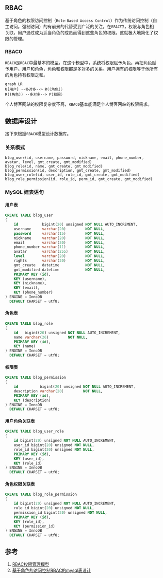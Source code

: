 ## RBAC
基于角色的权限访问控制（`Role-Based Access Control`）作为传统访问控制（自主访问，强制访问）的有前景的代替受到广泛的关注。在`RBAC`中，权限与角色相关联，用户通过成为适当角色的成员而得到这些角色的权限。这就极大地简化了权限的管理。

### RBAC0
`RBAC0`是`RBAC`中最基本的模型。在这个模型中，系统将权限赋予角色，再把角色赋予用户。用户和角色，角色和权限都是多对多的关系。用户拥有的权限等于他所有的角色持有权限之和。
```mermaid
graph LR
U[用户] --多对多--> R((角色)) 
R((角色)) --多对多--> P(权限)
```
个人博客网站的权限复杂度不高，`RBAC0`基本能满足个人博客网站的权限需求。
## 数据库设计
接下来根据`RBAC0`模型设计数据库。
### 关系模式
```
blog_user(id, username, password, nickname, email, phone_number, avatar, level, gmt_create, gmt_modified)
blog_role(id, name, gmt_create, gmt_modified)
blog_permission(id, description, gmt_create, gmt_modified)
blog_user_role(id, user_id, role_id, gmt_create, gmt_modified)
blog_role_permission(id, role_id, perm_id, gmt_create, gmt_modified)
```
### MySQL 建表语句
#### 用户表 
```sql
CREATE TABLE blog_user
(
    id           bigint(20) unsigned NOT NULL AUTO_INCREMENT,
    username     varchar(20)         NOT NULL,
    password     varchar(15)         NOT NULL,
    nickname     varchar(20)         NOT NULL,
    email        varchar(30)         NOT NULL,
    phone_number varchar(11)         NOT NULL,
    avatar       varchar(255)        NOT NULL,
    level        varchar(20)         NOT NULL,
    rights       varchar(20)         NOT NULL,
    gmt_create   datetime            NOT NULL,
    gmt_modified datetime            NOT NULL,
    PRIMARY KEY (id),
    KEY (username),
    KEY (nickname),
    KEY (email),
    KEY (phone_number)
) ENGINE = InnoDB
  DEFAULT CHARSET = utf8;
```
#### 角色表  
```sql
CREATE TABLE blog_role
(
    id   bigint(20) unsigned NOT NULL AUTO_INCREMENT,
    name varchar(20)         NOT NULL,
    PRIMARY KEY (id),
    KEY (name)
) ENGINE = InnoDB
  DEFAULT CHARSET = utf8;
```
#### 权限表  
```sql
CREATE TABLE blog_permission
(
    id          bigint(20) unsigned NOT NULL AUTO_INCREMENT,
    description varchar(20)         NOT NULL,
    PRIMARY KEY (id),
    KEY (description)
) ENGINE = InnoDB
  DEFAULT CHARSET = utf8;
```
  
#### 用户角色关联表  
```sql
CREATE TABLE blog_user_role  
(  
    id bigint(20) unsigned NOT NULL AUTO_INCREMENT,  
    user_id bigint(20) unsigned NOT NULL,  
    role_id bigint(20) unsigned NOT NULL,  
    PRIMARY KEY (id),  
    KEY (user_id),  
    KEY (role_id)  
) ENGINE = InnoDB  
  DEFAULT CHARSET = utf8;  
```
#### 角色权限关联表  
```sql
CREATE TABLE blog_role_permission  
(  
    id bigint(20) unsigned NOT NULL AUTO_INCREMENT,  
    role_id bigint(20) unsigned NOT NULL,  
    permission_id bigint(20) unsigned NOT NULL,  
    PRIMARY KEY (id),  
    KEY (role_id),  
    KEY (permission_id)  
) ENGINE = InnoDB  
  DEFAULT CHARSET = utf8;
```
## 参考
1. [RBAC权限管理模型](https://www.xiaoman.cn/detail/150)
2. [基于角色的访问控制RBAC的mysql表设计](https://blog.csdn.net/xiaoxiaodongxie/article/details/52400488)
<!--stackedit_data:
eyJoaXN0b3J5IjpbNjE2NzM3LC0xOTEwMzkzMzMsLTUyNTU2ND
cwOSw0MjE0ODk0MzUsNzY5NjY4MjMwLDk2NTk2MDg0MSwtNDI0
MTI0MjEzLC0xMzA2NjI2NTU2LC0zMTg1MDc3OSw4ODIxMjQ5Nj
YsMjEyMTAyNzksLTIyODE1Njk4MSwtMTUzNjAzNjQ5NSwyMTY3
MzI1NTQsMTIyNDk5MDM0Nl19
-->